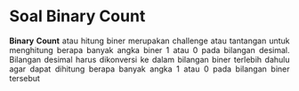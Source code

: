 # Soal Binary Count

<p align=justify><b>Binary Count</b> atau hitung biner merupakan challenge atau tantangan untuk menghitung berapa banyak angka biner 1 atau 0 pada bilangan desimal. Bilangan desimal harus dikonversi ke dalam bilangan biner terlebih dahulu agar dapat dihitung berapa banyak angka 1 atau 0 pada bilangan biner tersebut</p>
